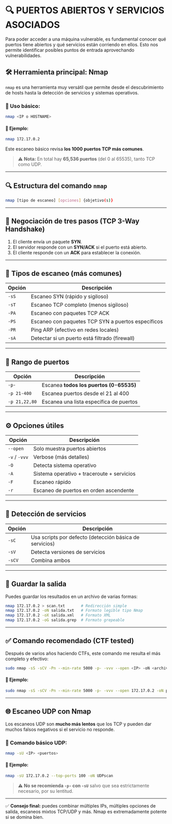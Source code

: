 # 🔍 PUERTOS ABIERTOS Y SERVICIOS ASOCIADOS

Para poder acceder a una máquina vulnerable, es fundamental conocer qué puertos tiene abiertos y qué servicios están corriendo en ellos. Esto nos permite identificar posibles puntos de entrada aprovechando vulnerabilidades.

## 🛠 Herramienta principal: Nmap

`nmap` es una herramienta muy versátil que permite desde el descubrimiento de hosts hasta la detección de servicios y sistemas operativos.

### 🔰 Uso básico:

```bash
nmap <IP o HOSTNAME>
```

#### 📌 Ejemplo:

```bash
nmap 172.17.0.2
```

Este escaneo básico revisa **los 1000 puertos TCP más comunes**.

> ⚠️ **Nota:** En total hay **65,536 puertos** (del 0 al 65535), tanto TCP como UDP.

---

## 🔍 Estructura del comando `nmap`

```bash
nmap [tipo de escaneo] [opciones] {objetivo(s)}
```

---

## 🔄 Negociación de tres pasos (TCP 3-Way Handshake)

1. El cliente envía un paquete **SYN**.
2. El servidor responde con un **SYN/ACK** si el puerto está abierto.
3. El cliente responde con un **ACK** para establecer la conexión.

---

## 🧪 Tipos de escaneo (más comunes)

| Opción | Descripción |
|--------|-------------|
| `-sS`  | Escaneo SYN (rápido y sigiloso) |
| `-sT`  | Escaneo TCP completo (menos sigiloso) |
| `-PA`  | Escaneo con paquetes TCP ACK |
| `-PS`  | Escaneo con paquetes TCP SYN a puertos específicos |
| `-PR`  | Ping ARP (efectivo en redes locales) |
| `-sA`  | Detectar si un puerto está filtrado (firewall) |

---

## 🎯 Rango de puertos

| Opción         | Descripción                       |
|----------------|-----------------------------------|
| `-p-`          | Escanea **todos los puertos (0-65535)** |
| `-p 21-400`    | Escanea puertos desde el 21 al 400 |
| `-p 21,22,80`  | Escanea una lista específica de puertos |

---

## ⚙️ Opciones útiles

| Opción        | Descripción |
|---------------|-------------|
| `--open`      | Solo muestra puertos abiertos |
| `-v` / `-vvv` | Verbose (más detalles) |
| `-O`          | Detecta sistema operativo |
| `-A`          | Sistema operativo + traceroute + servicios |
| `-F`          | Escaneo rápido |
| `-r`          | Escaneo de puertos en orden ascendente |

---

## 🔌 Detección de servicios

| Opción  | Descripción                             |
|---------|-----------------------------------------|
| `-sC`   | Usa scripts por defecto (detección básica de servicios) |
| `-sV`   | Detecta versiones de servicios          |
| `-sCV` | Combina ambos                           |

---

## 💾 Guardar la salida

Puedes guardar los resultados en un archivo de varias formas:

```bash
nmap 172.17.0.2 > scan.txt       # Redirección simple
nmap 172.17.0.2 -oN salida.txt   # Formato legible tipo Nmap
nmap 172.17.0.2 -oX salida.xml   # Formato XML
nmap 172.17.0.2 -oG salida.grep  # Formato grepeable
```

---

## ✅ Comando recomendado (CTF tested)

Después de varios años haciendo CTFs, este comando me resulta el más completo y efectivo:

```bash
sudo nmap -sS -sCV -Pn --min-rate 5000 -p- -vvv --open <IP> -oN <archivo_de_salida>
```

#### 🧪 Ejemplo:

```bash
sudo nmap -sS -sCV -Pn --min-rate 5000 -p- -vvv --open 172.17.0.2 -oN puertosYservicios
```

---

## 🌐 Escaneo UDP con Nmap

Los escaneos UDP son **mucho más lentos** que los TCP y pueden dar muchos falsos negativos si el servicio no responde.

### 🔧 Comando básico UDP:

```bash
nmap -sU <IP> <puertos>
```

#### 📌 Ejemplo:

```bash
nmap -sU 172.17.0.2 --top-ports 100 -oN UDPscan
```

> ⚠️ **No se recomienda `-p-` con `-sU`** salvo que sea estrictamente necesario, por su lentitud.

---

✅ **Consejo final:** puedes combinar múltiples IPs, múltiples opciones de salida, escaneos mixtos TCP/UDP y más. Nmap es extremadamente potente si se domina bien.
